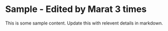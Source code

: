 # Sample - Edited by Marat 3 times
This is some sample content. Update this with relevent details in markdown. 

